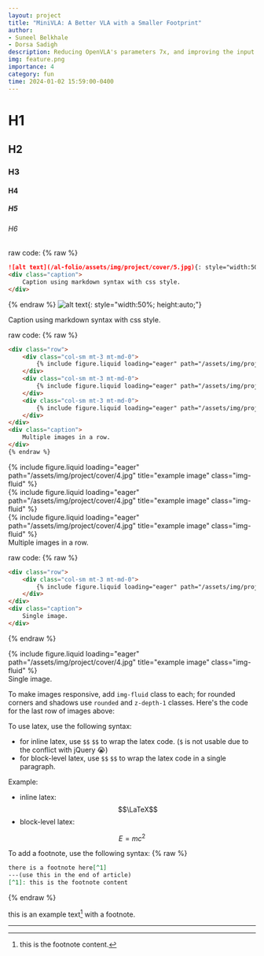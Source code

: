 ```yaml
---
layout: project
title: "MiniVLA: A Better VLA with a Smaller Footprint"
author:
- Suneel Belkhale
- Dorsa Sadigh
description: Reducing OpenVLA's parameters 7x, and improving the input and output representation space.
img: feature.png
importance: 4
category: fun
time: 2024-01-02 15:59:00-0400
---
```

# H1
## H2
### H3
#### H4
##### H5
###### H6

raw code:
{% raw %}
```markdown
![alt text](/al-folio/assets/img/project/cover/5.jpg){: style="width:50%; height:auto;"}
<div class="caption">
    Caption using markdown syntax with css style.
</div>
```

{% endraw %}
![alt text](/al-folio/assets/img/project/cover/5.jpg){: style="width:50%; height:auto;"}
<div class="caption">
    Caption using markdown syntax with css style.
</div>

raw code:
{% raw %}
```html
<div class="row">
    <div class="col-sm mt-3 mt-md-0">
        {% include figure.liquid loading="eager" path="/assets/img/project/cover/4.jpg" title="example image" class="img-fluid" %}
    </div>
    <div class="col-sm mt-3 mt-md-0">
        {% include figure.liquid loading="eager" path="/assets/img/project/cover/4.jpg" title="example image" class="img-fluid" %}
    </div>
    <div class="col-sm mt-3 mt-md-0">
        {% include figure.liquid loading="eager" path="/assets/img/project/cover/4.jpg" title="example image" class="img-fluid" %}
    </div>
</div>
<div class="caption">
    Multiple images in a row.
</div>
{% endraw %}
```
<div class="row">
    <div class="col-sm mt-3 mt-md-0">
        {% include figure.liquid loading="eager" path="/assets/img/project/cover/4.jpg" title="example image" class="img-fluid" %}
    </div>
    <div class="col-sm mt-3 mt-md-0">
        {% include figure.liquid loading="eager" path="/assets/img/project/cover/4.jpg" title="example image" class="img-fluid" %}
    </div>
    <div class="col-sm mt-3 mt-md-0">
        {% include figure.liquid loading="eager" path="/assets/img/project/cover/4.jpg" title="example image" class="img-fluid" %}
    </div>
</div>
<div class="caption">
    Multiple images in a row.
</div>

raw code:
{% raw %}
```html
<div class="row">
    <div class="col-sm mt-3 mt-md-0">
        {% include figure.liquid loading="eager" path="/assets/img/project/cover/4.jpg" title="example image" class="img-fluid" %}
    </div>
</div>
<div class="caption">
    Single image.
</div>
```
{% endraw %}
<div class="row">
    <div class="col-sm mt-3 mt-md-0">
        {% include figure.liquid loading="eager" path="/assets/img/project/cover/4.jpg" title="example image" class="img-fluid" %}
    </div>
</div>
<div class="caption">
    Single image.
</div>

To make images responsive, add `img-fluid` class to each; for rounded corners and shadows use `rounded` and `z-depth-1` classes.
Here's the code for the last row of images above:

To use latex, use the following syntax:
- for inline latex, use `$$` `$$` to wrap the latex code. (`$` is not usable due to the conflict with jQuery 😭)
- for block-level latex, use `$$` `$$` to wrap the latex code in a single paragraph.

Example:
- inline latex: $$\LaTeX$$
- block-level latex:

$$
E = mc^2
$$

To add a footnote, use the following syntax:
{% raw %}
```markdown
there is a footnote here[^1]
---(use this in the end of article)
[^1]: this is the footnote content
```
{% endraw %}

this is an example text[^1] with a footnote.

---

[^1]: this is the footnote content.


